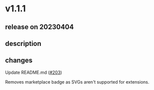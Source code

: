 # v1.1.1

## release on 20230404

## description

## changes

Update README.md (<a class="issue-link js-issue-link" href="https://github.com/stoplightio/vscode-spectral/pull/203">#203</a>)

Removes marketplace badge as SVGs aren't supported for extensions.

